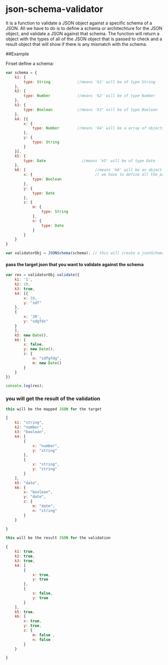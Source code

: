 # json-schema-validator

It is a function to validate a JSON object against a specific schema of a JSON.
All we have to do is to define a schema or architechture for the JSON object,
and validate a JSON against that schema. The function will return a object with
the types of all of the JSON object that is passed to check and a result object that will show
if there is any mismatch with the schema.

##Example

Firset define a schema:
```javascript
var schema = {
    k1: {
        type: String            //means 'k1' will be of type String
    },
    k2: {
        type: Number            //means 'k2' will be of type Number
    },
    k3: {
        type: Boolean           //means 'k3' will be of type Boolean
    },
    k4: [{                                  
        x: {
            type: Number        //means 'k4' will be a array of objects with x and y as the propertise 
        },
        y: {
            type: String
        }
    }],
    k5: {
        type: Date                //means 'k5' will be of type Date
    },
    k6: {                               //means 'k6' will be an object with some propertise
        x: {                            // we have to define all the propertise type too for validation
            type: Boolean
        },
        y: {
            type: Date
        },
        z: {
            m: {
                type: String
            },
            n: {
                type: Date
            }
        }
    }
}

var validatorObj = JSONSchema(schema); // this will create a jsonSchemaValidator object with this schema initialization
```

#### pass the target json that you want to validate against the schema
```javascript
var res = validatorObj.validate({
    k1: '1',
    k2: 10,
    k3: true,
    k4: [{
        x: 10,
        y: "sdf"
    },
    {
        x: '20',
        y: "sdgfds"
    }
    ],
    k5: new Date(),
    k6: {
        x: false,
        y: new Date(),
        z: {
            n: "sdfgfdg",
            m: new Date()
        }
    }
})

console.log(res);
```

### you will get the result of the validation

```javascript
this will be the mapped JSON for the target

{
    k1: "string",
    k2: "number",
    k3: "boolean",
    k4: [
        {
            x: "number",
            y: "string"
        },
        {
            x: "string",
            y: "string"
        }
    ],
    k5: "date",
    k6: {
        x: "boolean",
        y: "date",
        z: {
            m: "date",
            n: "string"
        }
    }

}

this will be the result JSON for the validation

{
    k1: true,
    k2: true,
    k3: true,
    k4: [
        {
            x: true,
            y: true 
        },
        {
            x: false,
            y: true
        }
    ],
    k5: true,
    k6: {
        x: true,
        y: true,
        z: {
            m: false ,
            n: false 
        }
    }

}